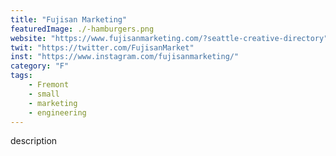 ```yaml
---
title: "Fujisan Marketing"
featuredImage: ./-hamburgers.png
website: "https://www.fujisanmarketing.com/?seattle-creative-directory"
twit: "https://twitter.com/FujisanMarket"
inst: "https://www.instagram.com/fujisanmarketing/"
category: "F"
tags:
    - Fremont
    - small
    - marketing
    - engineering
---
```


description

